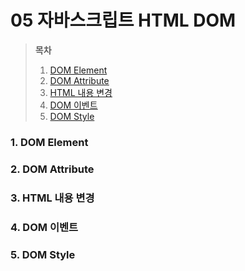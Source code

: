 # 05 자바스크립트 HTML DOM

> **목차**
>
> 1. [DOM Element](#1-dom-element)
> 2. [DOM Attribute](#2-dom-attribute)
> 3. [HTML 내용 변경](#3-html-내용-변경)
> 4. [DOM 이벤트](#4-dom-이벤트)
> 5. [DOM Style](#5-dom-style)

### 1. DOM Element

### 2. DOM Attribute

### 3. HTML 내용 변경

### 4. DOM 이벤트

### 5. DOM Style
